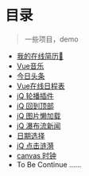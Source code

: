 # 目录

> 一些项目，demo

* [我的在线简历👻](http://jianghangxuan.coding.me/resumePage/resume-page/index)
* [Vue音乐](http://jianghangxuan.coding.me/music/vue-music/page)
* [今日头条](https://jaejiang.github.io/resume/今日头条/index)
* [Vue在线日程表](http://jianghangxuan.coding.me/todo/todos/page)
* [jQ 轮播插件](https://github.com/JaeJiang/resume/tree/master/slide)
* [jQ 回到顶部](https://jaejiang.github.io/resume/回到顶部/回到顶部)
* [jQ 图片懒加载](https://jaejiang.github.io/resume/图片懒加载/懒加载)
* [jQ 瀑布流新闻](https://jaejiang.github.io/resume/waterfall/waterfall)
* [日期选择](https://jaejiang.github.io/resume/datepicker/datepicker)
* [jQ 点击涟漪](https://jaejiang.github.io/resume/ripple/btnWave)
* [canvas 时钟](https://jaejiang.github.io/resume/canvas/clock)
* To Be Continue …...